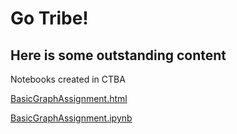 ---
---
# Go Tribe!
## Here is some outstanding content

Notebooks created in CTBA

[BasicGraphAssignment.html](BasicGraphAssignment.html)

[BasicGraphAssignment.ipynb](BasicGraphAssignment.ipynb)



